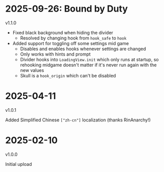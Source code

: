 # 2025-09-26: Bound by Duty
v1.1.0

- Fixed black background when hiding the divider
    - Resolved by changing hook from `hook_safe` to `hook`
- Added support for toggling off some settings mid game
    - Disables and enables hooks whenever settings are changed
    - Only works with hints and prompt
    - Divider hooks into `LoadingView.init` which only runs at startup, so rehooking midgame doesn't matter if it's never run again with the new values
    - Skull is a `hook_origin` which can't be disabled

# 2025-04-11
v1.0.1

Added Simplified Chinese `["zh-cn"]` localization (thanks RinAnarchy!)

# 2025-02-10
v1.0.0

Initial upload